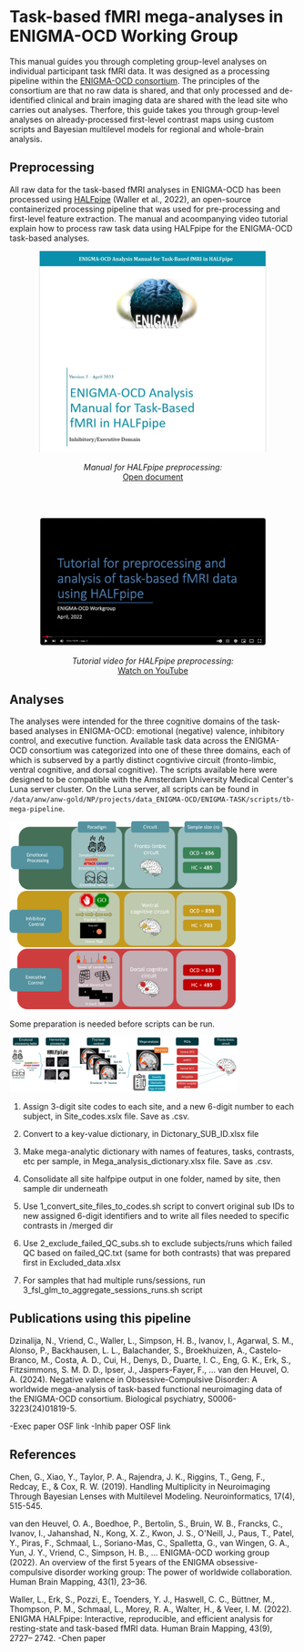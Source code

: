 # Task-based fMRI mega-analyses in ENIGMA-OCD Working Group

This manual guides you through completing group-level analyses on individual participant task fMRI data. It was designed as a processing pipeline within the [ENIGMA-OCD consortium](https://enigma.ini.usc.edu/ongoing/enigma-ocd-working-group/). The principles of the consortium are that no raw data is shared, and that only processed and de-identified clinical and brain imaging data are shared with the lead site who carries out analyses. Therfore, this guide takes you through group-level analyses on already-processed first-level contrast maps using custom scripts and Bayesian multilevel models for regional and whole-brain analysis.

## Preprocessing

All raw data for the task-based fMRI analyses in ENIGMA-OCD has been processed using [HALFpipe](https://github.com/HALFpipe/HALFpipe) (Waller et al., 2022), an open-source containerized processing pipeline that was used for pre-processing and first-level feature extraction. The manual and acoompanying video tutorial explain how to process raw task data using HALFpipe for the ENIGMA-OCD task-based analyses.


<p align="center">
  <a href="https://docs.google.com/document/d/1kQ0o0olXsk6lbkQMNW7pcSoqfKZvyctM/edit?usp=sharing&ouid=117298130236953584298&rtpof=true&sd=true">
    <img src="halfpipe-manual-ENIGMA-OCD.JPG" alt="Tutorial video for HALFpipe preprocessing" width="400"/>
  </a>
</p>

<p align="center">
  <em>Manual for HALFpipe preprocessing:</em><br/>
  <a href="https://www.youtube.com/watch?v=zruXn-JLE5c">Open document</a>
</p>

<br><br>

<p align="center">
  <a href="https://www.youtube.com/watch?v=zruXn-JLE5c">
    <img src="halfpipe-tutorial-ENIGMA-OCD.JPG" alt="Tutorial video for HALFpipe preprocessing" width="400"/>
  </a>
</p>

<p align="center">
  <em>Tutorial video for HALFpipe preprocessing:</em><br/>
  <a href="https://www.youtube.com/watch?v=zruXn-JLE5c">Watch on YouTube</a>
</p>


## Analyses

The analyses were intended for the three cognitive domains of the task-based analyses in ENIGMA-OCD: emotional (negative) valence, inhibitory control, and executive function. Available task data across the ENIGMA-OCD consortium was categorized into one of these three domains, each of which is subserved by a partly distinct cogntivive circuit (fronto-limbic, ventral cognitive, and dorsal cognitive). The scripts available here were designed to be compatible with the Amsterdam University Medical Center's Luna server cluster. On the Luna server, all scripts can be found in `/data/anw/anw-gold/NP/projects/data_ENIGMA-OCD/ENIGMA-TASK/scripts/tb-mega-pipeline`. 



<img src="tb-fMRI-domains.png" alt="Cognitive domains" width="400"/>

Some preparation is needed before scripts can be run.

<img src="mega-analysis-methods.jpg" alt="Processing pipeline" width="400"/>

1.	Assign 3-digit site codes to each site, and a new 6-digit number to each subject, in Site_codes.xslx file. Save as .csv. 

2.	Convert to a key-value dictionary, in Dictonary_SUB_ID.xlsx file

3.	Make mega-analytic dictionary with names of features, tasks, contrasts, etc per sample, in Mega_analysis_dictionary.xlsx file. Save as .csv.

4.	Consolidate all site halfpipe output in one folder, named by site, then sample dir underneath

5.	Use 1_convert_site_files_to_codes.sh script to convert original sub IDs to new assigned 6-digit identifiers and to write all files needed to specific contrasts in /merged dir

6.	Use 2_exclude_failed_QC_subs.sh to exclude subjects/runs which failed QC based on failed_QC.txt (same for both contrasts) that was prepared first in Excluded_data.xlsx 

7.	For samples that had multiple runs/sessions, run 3_fsl_glm_to_aggregate_sessions_runs.sh script





## Publications using this pipeline

Dzinalija, N., Vriend, C., Waller, L., Simpson, H. B., Ivanov, I., Agarwal, S. M., Alonso, P., Backhausen, L. L., Balachander, S., Broekhuizen, A., Castelo-Branco, M., Costa, A. D., Cui, H., Denys, D., Duarte, I. C., Eng, G. K., Erk, S., Fitzsimmons, S. M. D. D., Ipser, J., Jaspers-Fayer, F., … van den Heuvel, O. A. (2024). Negative valence in Obsessive-Compulsive Disorder: A worldwide mega-analysis of task-based functional neuroimaging data of the ENIGMA-OCD consortium. Biological psychiatry, S0006-3223(24)01819-5. 

-Exec paper OSF link
-Inhib paper OSF link

## References

Chen, G., Xiao, Y., Taylor, P. A., Rajendra, J. K., Riggins, T., Geng, F., Redcay, E., & Cox, R. W. (2019). Handling Multiplicity in Neuroimaging Through Bayesian Lenses with Multilevel Modeling. Neuroinformatics, 17(4), 515-545.

van den Heuvel, O. A., Boedhoe, P., Bertolin, S., Bruin, W. B., Francks, C., Ivanov, I., Jahanshad, N., Kong, X. Z., Kwon, J. S., O'Neill, J., Paus, T., Patel, Y., Piras, F., Schmaal, L., Soriano-Mas, C., Spalletta, G., van Wingen, G. A., Yun, J. Y., Vriend, C., Simpson, H. B., … ENIGMA-OCD working group (2022). An overview of the first 5 years of the ENIGMA obsessive-compulsive disorder working group: The power of worldwide collaboration. Human Brain Mapping, 43(1), 23–36. 

Waller, L., Erk, S., Pozzi, E., Toenders, Y. J., Haswell, C. C., Büttner, M., Thompson, P. M., Schmaal, L., Morey, R. A., Walter, H., & Veer, I. M. (2022). ENIGMA HALFpipe: Interactive, reproducible, and efficient analysis for resting-state and task-based fMRI data. Human Brain Mapping, 43(9), 2727– 2742.
-Chen paper

